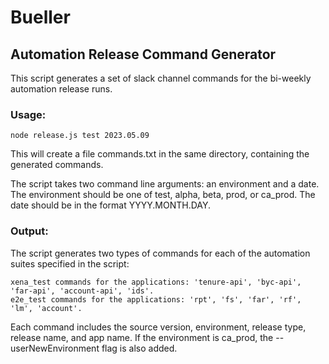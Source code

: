# Bueller
## Automation Release Command Generator

This script generates a set of slack channel commands for the bi-weekly automation release runs. 

### Usage:

```node release.js test 2023.05.09```

This will create a file commands.txt in the same directory, containing the generated commands.

The script takes two command line arguments: an environment and a date. The environment should be one of test, alpha, beta, prod, or ca_prod. The date should be in the format YYYY.MONTH.DAY.

### Output:

The script generates two types of commands for each of the automation suites specified in the script:

    xena_test commands for the applications: 'tenure-api', 'byc-api', 'far-api', 'account-api', 'ids'.
    e2e_test commands for the applications: 'rpt', 'fs', 'far', 'rf', 'lm', 'account'.

Each command includes the source version, environment, release type, release name, and app name. If the environment is ca_prod, the --userNewEnvironment flag is also added.